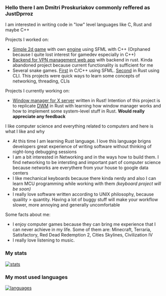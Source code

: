 ### Hello there I am Dmitri Proskuriakov commonly reffered as JustDprroz

I am interested in writing code in "low" level languages like C, Rust and maybe C++

Projects I worked on:
* [Simple 2d game](https://github.com/justdprroz/TwilightEscapers) with own [engine](https://github.com/justdprroz/sequoia-engine) using SFML with C++ (Orphaned because I quite lost interest for gamedev especially in C++)
* [Backend for VPN management web app](https://github.com/silaeder/silaeder-vpn) with backend in rust. Kinda abandoned project because current functionality is sufficient for me
* Several snake games. [First](https://github.com/justdprroz/AwesomeSnake) in C/C++ using SFML. [Second](https://github.com/justdprroz/rusty-snake) in Rust using CLI. This projects were quick ways to learn some concepts of networking, threading, CLIs

Projects I currently working on:
* [Window manager for X server](https://github.com/justdprroz/rtde) written in Rust! Intention of this project is to replicate [DWM](https://dwm.suckless.org) in Rust with learning how window manager works and how to implement some system-level stuff in Rust. **Would really appreciate any feedback**

I like computer science and everything related to computers and here is what I like and why
* At this time I am learning Rust language. I love this language brigns developers great experience of writing software without thinking of night-long debugging sessions
* I am a bit interested in Networking and in the ways how to build them. I find networking to be intersting and important part of computer science because networks are everythere from your house to google data centers
* I like mechanical keyboards because there kinda nerdy and also I can learn MCU programming while working with them _(keyboard project will be soon)_
* I really love software written according to UNIX philosophy, because quaility > quantity. Having a lot of buggy stuff will make your workflow slower, more annoying and generally uncomfortable

Some facts about me:
* I enjoy computer games because they can bring me experience that I can never achieve in my life. Some of them are: Minecraft, Terraria, Satisfactory, Red Dead Redemption 2, Cities Skylines, Civilization IV
* I really love listening to music.

### My stats

[![stats](https://github-readme-stats.vercel.app/api?username=justdprroz&theme=calm&show_icons=true&count_private=true&hide=stars,contribs)](https://github.com/anuraghazra/github-readme-stats)


### My most used languages

[![languages](https://github-readme-stats.vercel.app/api/top-langs/?username=justdprroz&hide=javascript,html,css&langs_count=3&layout=compact&theme=calm&exclude_repo=silaeder-interactive-panel)](https://github.com/anuraghazra/github-readme-stats)
